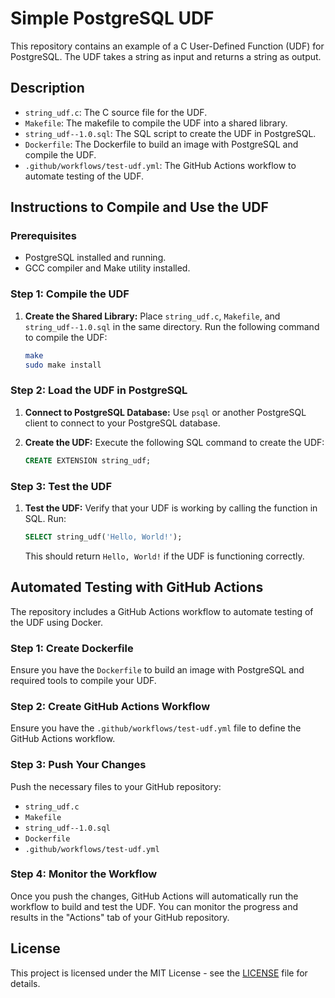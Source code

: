 
# Simple PostgreSQL UDF

This repository contains an example of a C User-Defined Function (UDF) for PostgreSQL. The UDF takes a string as input and returns a string as output.

## Description

- `string_udf.c`: The C source file for the UDF.
- `Makefile`: The makefile to compile the UDF into a shared library.
- `string_udf--1.0.sql`: The SQL script to create the UDF in PostgreSQL.
- `Dockerfile`: The Dockerfile to build an image with PostgreSQL and compile the UDF.
- `.github/workflows/test-udf.yml`: The GitHub Actions workflow to automate testing of the UDF.

## Instructions to Compile and Use the UDF

### Prerequisites

- PostgreSQL installed and running.
- GCC compiler and Make utility installed.

### Step 1: Compile the UDF

1. **Create the Shared Library:**
   Place `string_udf.c`, `Makefile`, and `string_udf--1.0.sql` in the same directory. Run the following command to compile the UDF:
   ```sh
   make
   sudo make install
   ```

### Step 2: Load the UDF in PostgreSQL

1. **Connect to PostgreSQL Database:**
   Use `psql` or another PostgreSQL client to connect to your PostgreSQL database.

2. **Create the UDF:**
   Execute the following SQL command to create the UDF:
   ```sql
   CREATE EXTENSION string_udf;
   ```

### Step 3: Test the UDF

1. **Test the UDF:**
   Verify that your UDF is working by calling the function in SQL. Run:
   ```sql
   SELECT string_udf('Hello, World!');
   ```
   This should return `Hello, World!` if the UDF is functioning correctly.

## Automated Testing with GitHub Actions

The repository includes a GitHub Actions workflow to automate testing of the UDF using Docker.

### Step 1: Create Dockerfile

Ensure you have the `Dockerfile` to build an image with PostgreSQL and required tools to compile your UDF.

### Step 2: Create GitHub Actions Workflow

Ensure you have the `.github/workflows/test-udf.yml` file to define the GitHub Actions workflow.

### Step 3: Push Your Changes

Push the necessary files to your GitHub repository:
- `string_udf.c`
- `Makefile`
- `string_udf--1.0.sql`
- `Dockerfile`
- `.github/workflows/test-udf.yml`

### Step 4: Monitor the Workflow

Once you push the changes, GitHub Actions will automatically run the workflow to build and test the UDF. You can monitor the progress and results in the "Actions" tab of your GitHub repository.

## License

This project is licensed under the MIT License - see the [LICENSE](LICENSE) file for details.
